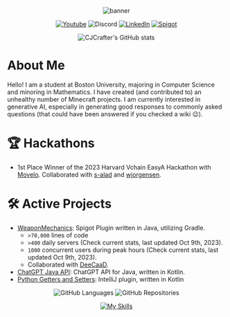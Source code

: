 <div align="center">

  ![banner](https://user-images.githubusercontent.com/43940682/220188521-fe06da61-92af-47dd-ba74-b4cde661c48f.png)

  [![Youtube](https://img.shields.io/badge/YouTube-FF0000?style=for-the-badge&logo=youtube&logoColor=white)](https://www.youtube.com/channel/UC8KH0aOumN--3Mzjs2k2kcw)
  ![Discord](https://img.shields.io/badge/CJCrafter-d?style=for-the-badge&label=&logo=discord&logoColor=ffffff&color=7389D8&labelColor=6A7EC2)
  [![LinkedIn](https://img.shields.io/badge/LinkedIn-0077B5?style=for-the-badge&logo=linkedin&logoColor=white)](https://www.linkedin.com/in/collin-barber-14489524a/)
  [![Spigot](https://img.shields.io/badge/-Spigot-orange?style=for-the-badge&logo=data%3Aimage%2Fx-icon%3Bbase64%2CAAABAAEAEBAQAAAAAAAoAQAAFgAAACgAAAAQAAAAIAAAAAEABAAAAAAAgAAAAAAAAAAAAAAAEAAAAAAAAAAAAAAAAND%2FAOhGOgA%2F6OIAAAAAAAAAAAAAAAAAAAAAAAAAAAAAAAAAAAAAAAAAAAAAAAAAAAAAAAAAAAAAAAAAAAAAAAAAAiAAAAAAAAACIAAAAAAAAAIgAAAAAAAAAAAAAAAAAAABEAAAAzMQABEQAAARMzEBERARERETMxERAAAAARMzEAAAAAAAETMwAAAAAAABEwAAAAAAAAERAAAAAAAAABAAAAAAAAAAEAAAAAAAAAAAAAAAAAAAAAAAAAD%2F%2BQAA%2F%2FkAAP%2F5AAD%2F8AAA%2BDAAAPAgAAAAAAAAAAEAAAADAADwDwAA%2FB8AAPwfAAD8HwAA%2Fj8AAP4%2FAADwBwAA)](https://www.spigotmc.org/members/447051/)

  ![CJCrafter's GitHub stats](https://github-readme-stats.vercel.app/api?username=CJCrafter&theme=dark&show_icons=true&include_all_commits=true)
</div>


# About Me

Hello! I am a student at Boston University, majoring in Computer Science and minoring in Mathematics. I have created (and contributed to) an unhealthy number of Minecraft projects. I am currently interested in generative AI, especially in generating good responses to commonly asked questions (that could have been answered if you checked a wiki 😉). 

# 🏆 Hackathons

* 1st Place Winner of the 2023 Harvard Vchain EasyA Hackathon with [Movelo](https://github.com/s-alad/movelo). Collaborated with [s-alad](https://github.com/s-alad) and [wjorgensen](https://github.com/wjorgensen).

# 🛠 Active Projects
* [WeaponMechanics](https://github.com/WeaponMechanics): Spigot Plugin written in Java, utilizing Gradle. 
  * `>70,000` lines of code
  * `>400` daily servers (Check current stats, last updated Oct 9th, 2023).
  * `1000` concurrent users during peak hours (Check current stats, last updated Oct 9th, 2023).
  * Collaborated with [DeeCaaD](https://github.com/DeeCaaD/).
* [ChatGPT Java API](https://github.com/CJCrafter/ChatGPT-Java-API): ChatGPT API for Java, written in Kotlin.
* [Python Getters and Setters](https://github.com/CJCrafter/PythonGettersAndSetters): IntelliJ plugin, written in Kotlin

  
  
<div align="center">
  
  ![GitHub Languages](https://api.githubtrends.io/user/svg/CJCrafter/langs?time_range=one_year&theme=dark)
  ![GitHub Repositories](https://api.githubtrends.io/user/svg/CJCrafter/repos?time_range=one_year&theme=dark)

  [![My Skills](https://skillicons.dev/icons?i=java,py,kotlin,unity,cs,cpp,git,gradle,intellij)](https://skillicons.dev)
</div>
